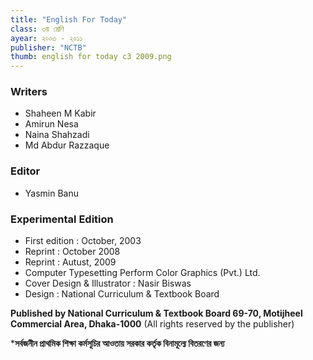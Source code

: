 ```yaml
---
title: "English For Today"
class: ৩য় শ্রেণি
ayear: ২০০৩ - ২০১১
publisher: "NCTB"
thumb: english for today c3 2009.png
---
```

### Writers
* Shaheen M Kabir 
* Amirun Nesa 
* Naina Shahzadi 
* Md Abdur Razzaque
### Editor
* Yasmin Banu
### Experimental Edition 
* First edition : October, 2003 
* Reprint : October 2008 
* Reprint : Autust, 2009 
* Computer Typesetting  Perform Color Graphics (Pvt.) Ltd. 
* Cover Design & Illustrator : Nasir Biswas 
* Design : National Curriculum & Textbook Board

**Published by National Curriculum & Textbook Board 69-70, Motijheel Commercial Area, Dhaka-1000**
(All rights reserved by the publisher)

***সর্বজনীন প্রাথমিক শিক্ষা কর্মসূচির আওতায় সরকার কর্তৃক বিনামূল্যে বিতরণের জন্য**